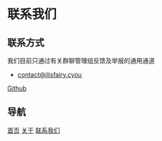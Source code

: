 # 联系我们

## 联系方式
我们目前只通过有关群聊管理组反馈及举报的通用通道 <br>
- [contact@ilisfairy.cyou](mailto:ilisfairy@mewoth.cyou)

[Github](https://github.com/ilisfairy)

## 导航
[首页](../index.md) 	[关于](../about/index.md)	[联系我们](../about/contact.md)
